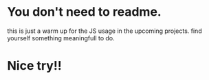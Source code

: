 # You don't need to readme.
this is just a warm up for the JS usage in the upcoming projects. 
find yourself something meaningfull to do.
# Nice try!!